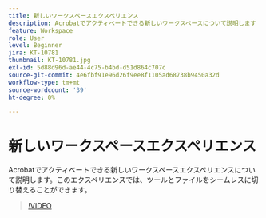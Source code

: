 ```yaml
---
title: 新しいワークスペースエクスペリエンス
description: Acrobatでアクティベートできる新しいワークスペースについて説明します
feature: Workspace
role: User
level: Beginner
jira: KT-10781
thumbnail: KT-10781.jpg
exl-id: 5d88d96d-ae44-4c75-b4bd-d51d864c707c
source-git-commit: 4e6fbf91e96d26f9ee8f1105ad68738b9450a32d
workflow-type: tm+mt
source-wordcount: '39'
ht-degree: 0%

---
```


# 新しいワークスペースエクスペリエンス

Acrobatでアクティベートできる新しいワークスペースエクスペリエンスについて説明します。このエクスペリエンスでは、ツールとファイルをシームレスに切り替えることができます。

>[!VIDEO](https://video.tv.adobe.com/v/345949?quality=12&learn=on&hidetitle=true)
